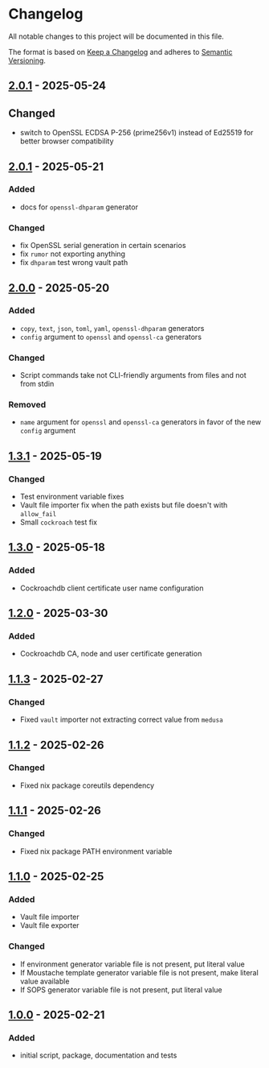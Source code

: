 <!-- markdownlint-disable MD024 -->

# Changelog

All notable changes to this project will be documented in this file.

The format is based on [Keep a Changelog](https://keepachangelog.com/en/1.0.0/)
and adheres to [Semantic Versioning](https://semver.org/).

## [2.0.1] - 2025-05-24

## Changed

- switch to OpenSSL ECDSA P-256 (prime256v1) instead of Ed25519 for better
  browser compatibility

## [2.0.1] - 2025-05-21

### Added

- docs for `openssl-dhparam` generator

### Changed

- fix OpenSSL serial generation in certain scenarios
- fix `rumor` not exporting anything
- fix `dhparam` test wrong vault path

## [2.0.0] - 2025-05-20

### Added

- `copy`, `text`, `json`, `toml`, `yaml`, `openssl-dhparam` generators
- `config` argument to `openssl` and `openssl-ca` generators

### Changed

- Script commands take not CLI-friendly arguments from files and not from stdin

### Removed

- `name` argument for `openssl` and `openssl-ca` generators in favor of the new
  `config` argument

## [1.3.1] - 2025-05-19

### Changed

- Test environment variable fixes
- Vault file importer fix when the path exists but file doesn't with
  `allow_fail`
- Small `cockroach` test fix

## [1.3.0] - 2025-05-18

### Added

- Cockroachdb client certificate user name configuration

## [1.2.0] - 2025-03-30

### Added

- Cockroachdb CA, node and user certificate generation

## [1.1.3] - 2025-02-27

### Changed

- Fixed `vault` importer not extracting correct value from `medusa`

## [1.1.2] - 2025-02-26

### Changed

- Fixed nix package coreutils dependency

## [1.1.1] - 2025-02-26

### Changed

- Fixed nix package PATH environment variable

## [1.1.0] - 2025-02-25

### Added

- Vault file importer
- Vault file exporter

### Changed

- If environment generator variable file is not present, put literal value
- If Moustache template generator variable file is not present, make literal
  value available
- If SOPS generator variable file is not present, put literal value

## [1.0.0] - 2025-02-21

### Added

- initial script, package, documentation and tests

[2.0.1]: https://github.com/altibiz/rumor/compare/2.0.0...2.0.1
[2.0.0]: https://github.com/altibiz/rumor/compare/1.3.1...2.0.0
[1.3.1]: https://github.com/altibiz/rumor/compare/1.3.0...1.3.1
[1.3.0]: https://github.com/altibiz/rumor/compare/1.2.0...1.3.0
[1.2.0]: https://github.com/altibiz/rumor/compare/1.1.3...1.2.0
[1.1.3]: https://github.com/altibiz/rumor/compare/1.1.2...1.1.3
[1.1.2]: https://github.com/altibiz/rumor/compare/1.1.1...1.1.2
[1.1.1]: https://github.com/altibiz/rumor/compare/1.1.0...1.1.1
[1.1.0]: https://github.com/altibiz/rumor/compare/1.0.0...1.1.0
[1.0.0]: https://github.com/altibiz/rumor/releases/tag/1.0.0
